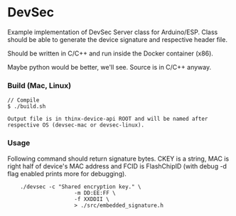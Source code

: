 # DevSec

Example implementation of DevSec Server class for Arduino/ESP. Class should be able to generate the device signature and respective header file.

Should be written in C/C++ and run inside the Docker container (x86).

Maybe python would be better, we'll see. Source is in C/C++ anyway.

### Build (Mac, Linux)

	// Compile
	$ ./build.sh

	Output file is in thinx-device-api ROOT and will be named after respective OS (devsec-mac or devsec-linux).

### Usage

Following command should return signature bytes. CKEY is a string, MAC is right half of device's MAC address and FCID is FlashChipID (with debug -d flag enabled prints more for debugging).

		./devsec -c "Shared encryption key." \
						 -m DD:EE:FF \
						 -f XXDDII \
						 > ./src/embedded_signature.h
